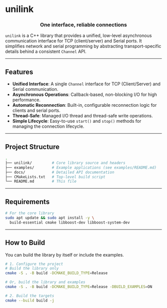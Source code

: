 # unilink

<h3 align="center">One interface, reliable connections</h3>

`unilink` is a C++ library that provides a unified, low-level asynchronous communication interface for TCP (client/server) and Serial ports. It simplifies network and serial programming by abstracting transport-specific details behind a consistent `Channel` API.


---

## Features

- **Unified Interface**: A single `Channel` interface for TCP (Client/Server) and Serial communication.
- **Asynchronous Operations**: Callback-based, non-blocking I/O for high performance.
- **Automatic Reconnection**: Built-in, configurable reconnection logic for clients and serial ports.
- **Thread-Safe**: Managed I/O thread and thread-safe write operations.
- **Simple Lifecycle**: Easy-to-use `start()` and `stop()` methods for managing the connection lifecycle.

---

## Project Structure

```bash
.
├── unilink/         # Core library source and headers
├── examples/        # Example applications (see examples/README.md)
├── docs/            # Detailed API documentation
├── CMakeLists.txt   # Top-level build script
└── README.md        # This file
```

---

## Requirements

```bash
# For the core library
sudo apt update && sudo apt install -y \
  build-essential cmake libboost-dev libboost-system-dev
```

---

## How to Build

You can build the library by itself or include the examples.

```bash
# 1. Configure the project
# Build the library only
cmake -S . -B build -DCMAKE_BUILD_TYPE=Release

# Or, build the library and examples
cmake -S . -B build -DCMAKE_BUILD_TYPE=Release -DBUILD_EXAMPLES=ON

# 2. Build the targets
cmake --build build -j
```
